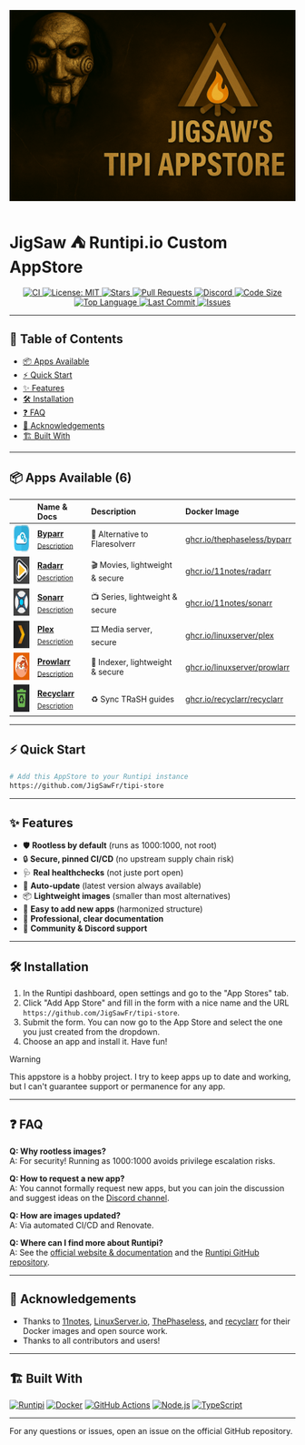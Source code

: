 ![banner](store.png?raw=true)

# JigSaw ⛺ Runtipi.io Custom AppStore

<p align="center">
  <a href="https://github.com/JigSawFr/tipi-store/actions/workflows/lint.yml">
    <img alt="CI" src="https://img.shields.io/github/actions/workflow/status/JigSawFr/tipi-store/lint.yml?label=Lint%20CI&logo=githubactions&style=for-the-badge&color=4B8DF8">
  </a>
  <a href="LICENSE">
    <img alt="License: MIT" src="https://img.shields.io/badge/License-MIT-green.svg?style=for-the-badge">
  </a>
  <a href="https://github.com/JigSawFr/tipi-store/stargazers">
    <img alt="Stars" src="https://img.shields.io/github/stars/JigSawFr/tipi-store?style=for-the-badge&logo=star&color=FFD700">
  </a>
  <a href="https://github.com/JigSawFr/tipi-store/pulls">
    <img alt="Pull Requests" src="https://img.shields.io/github/issues-pr/JigSawFr/tipi-store?style=for-the-badge&logo=gitbook&color=purple">
  </a>
  <a href="https://discord.com/channels/976934649643294750/1378139625268314205">
    <img alt="Discord" src="https://img.shields.io/discord/976934649643294750?label=Discord&logo=discord&style=for-the-badge&color=5865F2">
  </a>
  <a href="https://github.com/JigSawFr/tipi-store">
    <img alt="Code Size" src="https://img.shields.io/github/languages/code-size/JigSawFr/tipi-store?style=for-the-badge&color=orange">
  </a>
  <a href="https://github.com/JigSawFr/tipi-store">
    <img alt="Top Language" src="https://img.shields.io/github/languages/top/JigSawFr/tipi-store?style=for-the-badge&color=blueviolet">
  </a>
  <a href="https://github.com/JigSawFr/tipi-store/commits">
    <img alt="Last Commit" src="https://img.shields.io/github/last-commit/JigSawFr/tipi-store?color=blue&style=for-the-badge">
  </a>
  <a href="https://github.com/JigSawFr/tipi-store/issues">
    <img alt="Issues" src="https://img.shields.io/github/issues/JigSawFr/tipi-store?color=7842f5&style=for-the-badge">
  </a>
</p>

---

## 🚀 Table of Contents
- [📦 Apps Available](#-apps-available-6-)
- [⚡ Quick Start](#-quick-start)
- [✨ Features](#-features)
- [🛠️ Installation](#️-installation)
- [❓ FAQ](#-faq)
- [🙏 Acknowledgements](#-acknowledgements)
- [🏗️ Built With](#-built-with)

---

## 📦 Apps Available (6)

|  | Name & Docs | Description | Docker Image |
|:---:|:---|:---|:---|
| <img src="apps/byparr/metadata/logo.jpg" width="48" height="48"> | [**Byparr**](https://github.com/ThePhaseless/Byparr)<br/><sub>[Description](apps/byparr/metadata/description.md)</sub> | 🦾 Alternative to Flaresolverr | [ghcr.io/thephaseless/byparr](https://github.com/ThePhaseless/Byparr/pkgs/container/byparr) |
| <img src="apps/radarr/metadata/logo.jpg" width="48" height="48"> | [**Radarr**](https://github.com/Radarr/Radarr)<br/><sub>[Description](apps/radarr/metadata/description.md)</sub> | 🎬 Movies, lightweight & secure | [ghcr.io/11notes/radarr](https://github.com/11notes/docker-radarr) |
| <img src="apps/sonarr/metadata/logo.jpg" width="48" height="48"> | [**Sonarr**](https://github.com/Sonarr/Sonarr)<br/><sub>[Description](apps/sonarr/metadata/description.md)</sub> | 📺 Series, lightweight & secure | [ghcr.io/11notes/sonarr](https://github.com/11notes/docker-sonarr) |
| <img src="apps/plex/metadata/logo.jpg" width="48" height="48"> | [**Plex**](https://github.com/linuxserver/docker-plex)<br/><sub>[Description](apps/plex/metadata/description.md)</sub> | 🎞️ Media server, secure | [ghcr.io/linuxserver/plex](https://github.com/linuxserver/docker-plex) |
| <img src="apps/prowlarr/metadata/logo.jpg" width="48" height="48"> | [**Prowlarr**](https://github.com/Prowlarr/Prowlarr)<br/><sub>[Description](apps/prowlarr/metadata/description.md)</sub> | 🔎 Indexer, lightweight & secure | [ghcr.io/linuxserver/prowlarr](https://github.com/linuxserver/docker-prowlarr) |
| <img src="apps/recyclarr/metadata/logo.jpg" width="48" height="48"> | [**Recyclarr**](https://github.com/recyclarr/recyclarr)<br/><sub>[Description](apps/recyclarr/metadata/description.md)</sub> | ♻️ Sync TRaSH guides | [ghcr.io/recyclarr/recyclarr](https://github.com/recyclarr/recyclarr/pkgs/container/recyclarr) |

---

## ⚡ Quick Start

```bash
# Add this AppStore to your Runtipi instance
https://github.com/JigSawFr/tipi-store
```

---

## ✨ Features

- 🛡️ **Rootless by default** (runs as 1000:1000, not root)
- 🔒 **Secure, pinned CI/CD** (no upstream supply chain risk)
- 🩺 **Real healthchecks** (not juste port open)
- 🚀 **Auto-update** (latest version always available)
- 📦 **Lightweight images** (smaller than most alternatives)
- 🧩 **Easy to add new apps** (harmonized structure)
- 📝 **Professional, clear documentation**
- 🤝 **Community & Discord support**

---

## 🛠️ Installation

1. In the Runtipi dashboard, open settings and go to the "App Stores" tab.
2. Click "Add App Store" and fill in the form with a nice name and the URL `https://github.com/JigSawFr/tipi-store`.
3. Submit the form. You can now go to the App Store and select the one you just created from the dropdown.
4. Choose an app and install it. Have fun!

> [!WARNING]
> This appstore is a hobby project. I try to keep apps up to date and working, but I can't guarantee support or permanence for any app.

---

## ❓ FAQ

**Q: Why rootless images?**  
A: For security! Running as 1000:1000 avoids privilege escalation risks.

**Q: How to request a new app?**  
A: You cannot formally request new apps, but you can join the discussion and suggest ideas on the [Discord channel](https://discord.com/channels/976934649643294750/1378139625268314205).

**Q: How are images updated?**  
A: Via automated CI/CD and Renovate.

**Q: Where can I find more about Runtipi?**  
A: See the [official website & documentation](https://runtipi.io/) and the [Runtipi GitHub repository](https://github.com/meienberger/runtipi).

---

## 🙏 Acknowledgements

- Thanks to [11notes](https://github.com/11notes), [LinuxServer.io](https://github.com/linuxserver), [ThePhaseless](https://github.com/ThePhaseless), and [recyclarr](https://github.com/recyclarr) for their Docker images and open source work.
- Thanks to all contributors and users!

---

## 🏗️ Built With

<p align="left">
  <a href="https://runtipi.io/"><img src="https://img.shields.io/badge/%E2%9B%BA%20runtipi.io-2C2C32?style=for-the-badge" alt="Runtipi" height="28"/></a>
  <a href="https://www.docker.com/"><img src="https://img.shields.io/badge/Docker-2496ED?style=for-the-badge&logo=docker&logoColor=white" alt="Docker" height="28"/></a>
  <a href="https://github.com/features/actions"><img src="https://img.shields.io/badge/GitHub%20Actions-2088FF?style=for-the-badge&logo=githubactions&logoColor=white" alt="GitHub Actions" height="28"/></a>
  <a href="https://nodejs.org/"><img src="https://img.shields.io/badge/Node.js-339933?style=for-the-badge&logo=nodedotjs&logoColor=white" alt="Node.js" height="28"/></a>
  <a href="https://www.typescriptlang.org/"><img src="https://img.shields.io/badge/TypeScript-3178C6?style=for-the-badge&logo=typescript&logoColor=white" alt="TypeScript" height="28"/></a>
</p>

---

For any questions or issues, open an issue on the official GitHub repository.